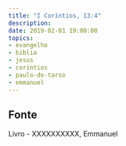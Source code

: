 ```yaml
---
title: "I Coríntios, 13:4"
description: 
date: 2019-02-01 19:00:00
topics: 
- evangelho
- biblia
- jesus
- corintios
- paulo-de-tarso
- emmanuel
---
```




## Fonte
Livro - XXXXXXXXXX, Emmanuel
